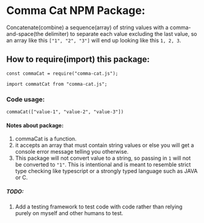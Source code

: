 # Comma Cat NPM Package:
Concatenate(combine) a sequence(array) of string values with a comma-and-space(the delimiter) to separate each value excluding the last value, so an array like this `["1", "2", "3"]` will end up looking like this `1, 2, 3`.

## How to require(import) this package:

`
  const commaCat = require("comma-cat.js");
`

`
  import commatCat from "comma-cat.js";
`

### Code usage:
`
  commaCat(["value-1", "value-2", "value-3"])
`

#### Notes about package:
1. commaCat is a function.
2. it accepts an array that must contain string values or else you will get a console error message telling you otherwise.
3. This package will not convert value to a string, so passing in `1` will not be converted to `"1"`. This is intentional and is meant to resemble strict type checking like typescript or a strongly typed language such as JAVA or C.


##### TODO:
 1. Add a testing framework to test code with code rather than relying purely on myself and other humans to test.